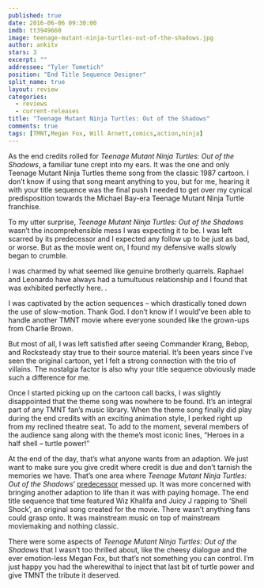 ```yaml
---
published: true
date: 2016-06-06 09:30:00
imdb: tt3949660
image: teenage-mutant-ninja-turtles-out-of-the-shadows.jpg
author: ankitv
stars: 3
excerpt: ""
addressee: "Tyler Tometich"
position: "End Title Sequence Designer"
split_name: true
layout: review
categories: 
  - reviews
  - current-releases
title: "Teenage Mutant Ninja Turtles: Out of the Shadows"
comments: true
tags: [TMNT,Megan Fox, Will Arnett,comics,action,ninja]
---
```

As the end credits rolled for _Teenage Mutant Ninja Turtles: Out of the Shadows_, a familiar tune crept into my ears. It was the one and only Teenage Mutant Ninja Turtles theme song from the classic 1987 cartoon. I don’t know if using that song meant anything to you, but for me, hearing it with your title sequence was the final push I needed to get over my cynical predisposition towards the Michael Bay-era Teenage Mutant Ninja Turtle franchise. 

To my utter surprise, _Teenage Mutant Ninja Turtles: Out of the Shadows_ wasn’t the incomprehensible mess I was expecting it to be. I was left scarred by its predecessor and I expected any follow up to be just as bad, or worse. But as the movie went on, I found my defensive walls slowly began to crumble. 

I was charmed by what seemed like genuine brotherly quarrels. Raphael and Leonardo have always had a tumultuous relationship and I found that was exhibited perfectly here. . 

I was captivated by the action sequences – which drastically toned down the use of slow-motion. Thank God. I don’t know if I would’ve been able to handle another TMNT movie where everyone sounded like the grown-ups from Charlie Brown.

But most of all, I was left satisfied after seeing Commander Krang, Bebop, and Rocksteady stay true to their source material. It’s been years since I’ve seen the original cartoon, yet I felt a strong connection with the trio of villains. The nostalgia factor is also why your title sequence obviously made such a difference for me. 

Once I started picking up on the cartoon call backs, I was slightly disappointed that the theme song was nowhere to be found. It’s an integral part of any TMNT fan’s music library. When the theme song finally did play during the end credits with an exciting animation style, I perked right up from my reclined theatre seat. To add to the moment, several members of the audience sang along with the theme’s most iconic lines, “Heroes in a half shell – turtle power!”

At the end of the day, that’s what anyone wants from an adaption. We just want to make sure you give credit where credit is due and don’t tarnish the memories we have. That’s one area where _Teenage Mutant Ninja Turtles: Out of the Shadows_’ [predecessor](http://www.dearcastandcrew.com/content/2014/8/8/teenage-mutant-ninja-turtles.html) messed up. It was more concerned with bringing another adaption to life than it was with paying homage. The end title sequence that time featured Wiz Khalifa and Juicy J rapping to ‘Shell Shock’, an original song created for the movie. There wasn’t anything fans could grasp onto. It was mainstream music on top of mainstream moviemaking and nothing classic.

There were some aspects of _Teenage Mutant Ninja Turtles: Out of the Shadows_ that I wasn’t too thrilled about, like the cheesy dialogue and the ever emotion-less Megan Fox, but that’s not something you can control. I’m just happy you had the wherewithal to inject that last bit of turtle power and give TMNT the tribute it deserved.